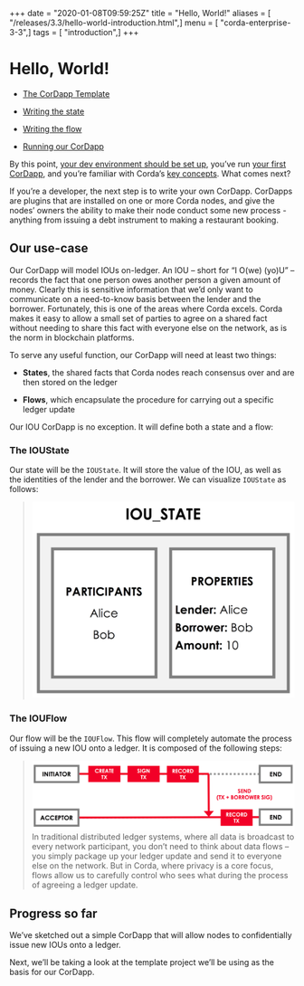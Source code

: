 +++
date = "2020-01-08T09:59:25Z"
title = "Hello, World!"
aliases = [ "/releases/3.3/hello-world-introduction.html",]
menu = [ "corda-enterprise-3-3",]
tags = [ "introduction",]
+++


# Hello, World!


* [The CorDapp Template](hello-world-template.md)

* [Writing the state](hello-world-state.md)

* [Writing the flow](hello-world-flow.md)

* [Running our CorDapp](hello-world-running.md)


By this point, [your dev environment should be set up](getting-set-up.md), you’ve run
            [your first CorDapp](tutorial-cordapp.md), and you’re familiar with Corda’s [key concepts](key-concepts.md). What
            comes next?

If you’re a developer, the next step is to write your own CorDapp. CorDapps are plugins that are installed on one or
            more Corda nodes, and give the nodes’ owners the ability to make their node conduct some new process - anything from
            issuing a debt instrument to making a restaurant booking.


## Our use-case

Our CorDapp will model IOUs on-ledger. An IOU – short for “I O(we) (yo)U” – records the fact that one person owes
                another person a given amount of money. Clearly this is sensitive information that we’d only want to communicate on
                a need-to-know basis between the lender and the borrower. Fortunately, this is one of the areas where Corda excels.
                Corda makes it easy to allow a small set of parties to agree on a shared fact without needing to share this fact with
                everyone else on the network, as is the norm in blockchain platforms.

To serve any useful function, our CorDapp will need at least two things:


* **States**, the shared facts that Corda nodes reach consensus over and are then stored on the ledger


* **Flows**, which encapsulate the procedure for carrying out a specific ledger update


Our IOU CorDapp is no exception. It will define both a state and a flow:


### The IOUState

Our state will be the `IOUState`. It will store the value of the IOU, as well as the identities of the lender and the
                    borrower. We can visualize `IOUState` as follows:

> 
> ![tutorial state](resources/tutorial-state.png "tutorial state")
### The IOUFlow

Our flow will be the `IOUFlow`. This flow will completely automate the process of issuing a new IOU onto a ledger. It
                    is composed of the following steps:

> 
> ![simple tutorial flow](resources/simple-tutorial-flow.png "simple tutorial flow")In traditional distributed ledger systems, where all data is broadcast to every network participant, you don’t need to
                    think about data flows – you simply package up your ledger update and send it to everyone else on the network. But in
                    Corda, where privacy is a core focus, flows allow us to carefully control who sees what during the process of
                    agreeing a ledger update.


## Progress so far

We’ve sketched out a simple CorDapp that will allow nodes to confidentially issue new IOUs onto a ledger.

Next, we’ll be taking a look at the template project we’ll be using as the basis for our CorDapp.


